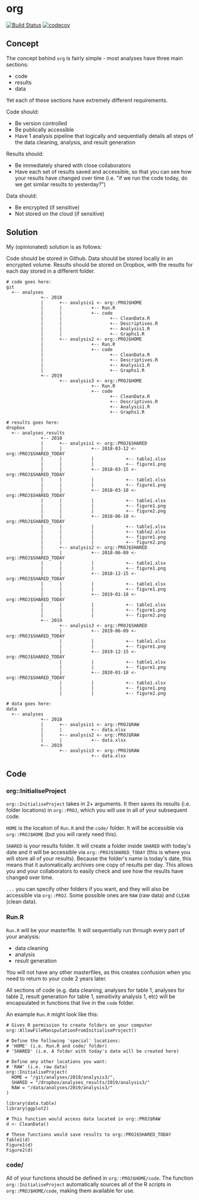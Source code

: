 # org
[![Build Status](https://travis-ci.org/raubreywhite/org.svg?branch=master)](https://travis-ci.org/raubreywhite/org)
[![codecov](https://codecov.io/gh/raubreywhite/org/branch/master/graph/badge.svg)](https://codecov.io/gh/raubreywhite/org)

## Concept 

The concept behind `org` is fairly simple - most analyses have three main sections:

- code
- results
- data

Yet each of these sections have extremely different requirements.

Code should:

- Be version controlled
- Be publically accessible
- Have 1 analysis pipeline that logically and sequentially details all steps of the data cleaning, analysis, and result generation

Results should:

- Be immediately shared with close collaborators
- Have each set of results saved and accessible, so that you can see how your results have changed over time (i.e. "if we run the code today, do we get similar results to yesterday?")

Data should:

- Be encrypted (if sensitive)
- Not stored on the cloud (if sensitive)

## Solution

My (opinionated) solution is as follows:

Code should be stored in Github. Data should be stored locally in an encrypted volume. Results should be stored on Dropbox, with the results for each day stored in a different folder.

```
# code goes here:
git
  +-- analyses
             +-- 2018
             |      +-- analysis1 <- org::PROJ$HOME
             |      |           +-- Run.R
             |      |           +-- code
             |      |                  +-- CleanData.R
             |      |                  +-- Descriptives.R
             |      |                  +-- Analysis1.R
             |      |                  +-- Graphs1.R
             |      +-- analysis2 <- org::PROJ$HOME
             |                  +-- Run.R
             |                  +-- code
             |                         +-- CleanData.R
             |                         +-- Descriptives.R
             |                         +-- Analysis1.R
             |                         +-- Graphs1.R
             +-- 2019
                    +-- analysis3 <- org::PROJ$HOME
                                +-- Run.R
                                +-- code
                                       +-- CleanData.R
                                       +-- Descriptives.R
                                       +-- Analysis1.R
                                       +-- Graphs1.R
                                       
# results goes here:
dropbox
  +-- analyses_results
             +-- 2018
             |      +-- analysis1 <- org::PROJ$SHARED
             |      |           +-- 2018-03-12 <- org::PROJ$SHARED_TODAY
             |      |           |            +-- table1.xlsx
             |      |           |            +-- figure1.png
             |      |           +-- 2018-03-15 <- org::PROJ$SHARED_TODAY
             |      |           |            +-- table1.xlsx
             |      |           |            +-- figure1.png
             |      |           +-- 2018-03-18 <- org::PROJ$SHARED_TODAY
             |      |           |            +-- table1.xlsx
             |      |           |            +-- figure1.png
             |      |           |            +-- figure2.png
             |      |           +-- 2018-06-18 <- org::PROJ$SHARED_TODAY
             |      |           |            +-- table1.xlsx
             |      |           |            +-- table2.xlsx
             |      |           |            +-- figure1.png
             |      |           |            +-- figure2.png
             |      +-- analysis2 <- org::PROJ$SHARED
             |      |           +-- 2018-06-09 <- org::PROJ$SHARED_TODAY
             |      |           |            +-- table1.xlsx
             |      |           |            +-- figure1.png
             |      |           +-- 2018-12-15 <- org::PROJ$SHARED_TODAY
             |      |           |            +-- table1.xlsx
             |      |           |            +-- figure1.png
             |      |           +-- 2019-01-18 <- org::PROJ$SHARED_TODAY
             |      |           |            +-- table1.xlsx
             |      |           |            +-- figure1.png
             |      |           |            +-- figure2.png
             +-- 2019
                    +-- analysis3 <- org::PROJ$SHARED
                    |           +-- 2019-06-09 <- org::PROJ$SHARED_TODAY
                    |           |            +-- table1.xlsx
                    |           |            +-- figure1.png
                    |           +-- 2019-12-15 <- org::PROJ$SHARED_TODAY
                    |           |            +-- table1.xlsx
                    |           |            +-- figure1.png
                    |           +-- 2020-01-18 <- org::PROJ$SHARED_TODAY
                    |           |            +-- table1.xlsx
                    |           |            +-- figure1.png
                    |           |            +-- figure2.png

# data goes here:
data
  +-- analyses
             +-- 2018
             |      +-- analysis1 <- org::PROJ$RAW
             |      |           +-- data.xlsx
             |      +-- analysis2 <- org::PROJ$RAW
             |      |           +-- data.xlsx
             +-- 2019
                    +-- analysis3 <- org::PROJ$RAW
                                +-- data.xlsx

```

## Code

### org::InitialiseProject

`org::InitialiseProject` takes in 2+ arguments. It then saves its results (i.e. folder locations) in `org::PROJ`, which you will use in all of your subsequent code.

`HOME` is the location of `Run.R` and the `code/` folder. It will be accessible via `org::PROJ$HOME` (but you will rarely need this).

`SHARED` is your results folder. It will create a folder inside `SHARED` with today's date and it will be accessible via `org::PROJ$SHARED_TODAY` (this is where you will store all of your results). Because the folder's name is today's date, this means that it automatically archives one copy of results per day. This allows you and your collaborators to easily check and see how the results have changed over time.

`...` you can specify other folders if you want, and they will also be accessible via `org::PROJ`. Some possible ones are `RAW` (raw data) and `CLEAN` (clean data).

### Run.R 

`Run.R` will be your masterfile. It will sequentially run through every part of your analysis:

- data cleaning
- analysis
- result generation

You will not have any other masterfiles, as this creates confusion when you need to return to your code 2 years later.

All sections of code (e.g. data cleaning, analyses for table 1, analyses for table 2, result generation for table 1, sensitivity analysis 1, etc) will be encapsulated in functions that live in the `code` folder.

An example `Run.R` might look like this:

```
# Gives R permission to create folders on your computer
org::AllowFileManipulationFromInitialiseProject()

# Define the following 'special' locations:
# 'HOME' (i.e. Run.R and code/ folder)
# 'SHARED' (i.e. A folder with today's date will be created here)

# Define any other locations you want:
# 'RAW' (i.e. raw data)
org::InitialiseProject(
  HOME = "/git/analyses/2019/analysis3/",
  SHARED = "/dropbox/analyses_results/2019/analysis3/"
  RAW = "/data/analyses/2019/analysis3/"
)

library(data.table)
library(ggplot2)

# This function would access data located in org::PROJ$RAW
d <- CleanData()

# These functions would save results to org::PROJ$SHARED_TODAY
Table1(d)
Figure1(d)
Figure2(d)
```

### code/

All of your functions should be defined in `org::PROJ$HOME/code`. The function `org::InitialiseProject` automatically sources all of the R scripts in `org::PROJ$HOME/code`, making them available for use.




